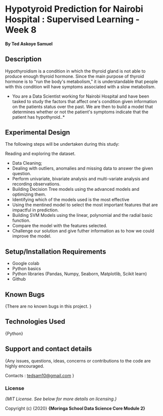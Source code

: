 # Hypotyroid Prediction for Nairobi Hospital : Supervised Learning - Week 8


#### By **Ted Askoye Samuel**

## Description
Hypothyroidism is a condition in which the thyroid gland is not able to produce enough thyroid hormone. Since the main purpose of thyroid hormone is to "run the body's metabolism," it is understandable that people with this condition will have symptoms associated with a slow metabolism.
* You are a Data Scientist working for Nairobi Hospital and have been tasked to study the factors that affect one's condition given information on the patients status over the past. 
We are then to build a model that determines whether or not the patient's symptoms indicate that the patient has hypothyroid..*

## Experimental Design


The following steps will be undertaken during this study:

Reading and exploring the dataset.

* Data Cleaning;
* Dealing with outliers, anomalies and missing data to answer the given question.
* Perform univariate, bivariate analysis and multi-variate analysis and recording observations.
* Building Decision Tree models using the advanced models and optimizing them.
* Identifying which of the models used is the most effective
* Using the mentined model to select the most important features that are impactful in prediction.
* Building SVM Models using the linear, polynomial and the radial basic function.
* Compare the model with the features selected.
* Challenge our solution and give futher information as to how we could improve the model.

## Setup/Installation Requirements

* Google colab
* Python basics
* Python libraries (Pandas, Numpy, Seaborn, Matplotlib, Scikit learn)
* Github

## Known Bugs

{There are no known bugs in this project. }

## Technologies Used

{Python}

## Support and contact details

{Any issues, questions, ideas, concerns or contributions to the code are highly encouraged.

 Contacts : tedsam10@gmail.com }
 
### License

*{MIT License.  See below for more details on licensing.}*

Copyright (c) {2020} **{Moringa School Data Science Core Module 2}**
